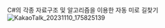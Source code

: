 C#의 각종 자료구조 및 알고리즘을 이용한 자동 미로 길찾기
![KakaoTalk_20231110_175825139](https://github.com/sch990428/Pathfinder-Algorithm/assets/87369656/a02029b6-a665-4ed0-94a2-3152556f9910)
